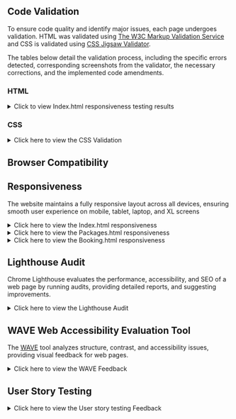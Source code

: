 ## Code Validation

To ensure code quality and identify major issues, each page undergoes validation. HTML was validated using [The W3C Markup Validation Service](https://validator.w3.org/) and CSS is validated using [CSS Jigsaw Validator](https://jigsaw.w3.org/css-validator/).

The tables below detail the validation process, including the specific errors detected, corresponding screenshots from the validator, the necessary corrections, and the implemented code amendments.

### HTML

<details>
<summary>Click to view Index.html responsiveness testing results </summary> 
 
 **Page** | **Screenshot** | **Changes to be made** | **Changes made** | **Final result** 
---|---|---|---|---
 Home | ![screenshot](assets/images/documentation/testing/validator/index-v-before.png) | Stray div | Removed stray div | ![screenshot](assets/images/documentation/testing/validator/index-v-after.png) 
 Book Now | ![screenshot](assets/images/documentation/testing/validator/booking-v-before.png) | The input type was set incorrectly.  <br><br> The required attribute was duplicated, <br><br> The form method and action were written incorrectly. The form element was not closed correctly. | Changed the input type to 'text' to ensure the placeholder attribute functions correctly. <br><br> Removed the duplicate 'required' attribute. <br><br> Updated the form's method to 'GET' and set its action to 'confirmation.html'. Closed the form element correctly. | ![screenshot](assets/images/documentation/testing/validator/booking-v-after.png)

- The Packages page is not listed above because it passed the HTML validation without errors

 </details>

### CSS

<details>
<summary>Click here  to view the CSS Validation </summary>

| **Page**        | **Screenshot**                                                                | **Changes to be made**                                  | **Changes made**                                                         | **Updated Screenshot**                                                       |
| --------------- | ----------------------------------------------------------------------------- | ------------------------------------------------------- | ------------------------------------------------------------------------ | ---------------------------------------------------------------------------- |
| CSS style sheet | ![screenshot](assets/images/documentation/testing/validator/css-v-before.png) | Font-size and padding values were incorrectly formatted | Padding removed as it was not necessary, and font-size value was changed | ![screenshot](assets/images/documentation/testing/validator/css-v-after.png) |
|                 |

 </details>

## Browser Compatibility

## Responsiveness

The website maintains a fully responsive layout across all devices, ensuring smooth user experience on mobile, tablet, laptop, and XL screens

<details>
<summary>Click here  to view the Index.html responsiveness</summary>

| Device             | Mobile                                                                                  | Tablet                                                                                  | Laptop                                                                                  | XL Devices                                                                          |
| ------------------ | --------------------------------------------------------------------------------------- | --------------------------------------------------------------------------------------- | --------------------------------------------------------------------------------------- | ----------------------------------------------------------------------------------- |
| Index-Carousel     | ![screenshot](assets/images/documentation/testing/responsive/index/i-mobile-car.png)    | ![screenshot](assets/images/documentation/testing/responsive/index/i-tablet-car.png)    | ![screenshot](assets/images/documentation/testing/responsive/index/i-laptop-car.png)    | ![screenshot](assets/images/documentation/testing/responsive/index/i-xl-car.png)    |
| Index-About        | ![screenshot](assets/images/documentation/testing/responsive/index/i-mobile-about.png)  | ![screenshot](assets/images/documentation/testing/responsive/index/i-tablet-about.png)  | ![screenshot](assets/images/documentation/testing/responsive/index/i-laptop-about.png)  | ![screenshot](assets/images/documentation/testing/responsive/index/i-xl-about.png)  |
| Index-Testimonials | ![screenshot](assets/images/documentation/testing/responsive/index/i-mobile-test.png)   | ![screenshot](assets/images/documentation/testing/responsive/index/i-tablet-test.png)   | ![screenshot](assets/images/documentation/testing/responsive/index/i-laptop-test.png)   | ![screenshot](assets/images/documentation/testing/responsive/index/i-xl-test.png)   |
| Index-Footer       | ![screenshot](assets/images/documentation/testing/responsive/index/i-mobile-footer.png) | ![screenshot](assets/images/documentation/testing/responsive/index/i-tablet-footer.png) | ![screenshot](assets/images/documentation/testing/responsive/index/i-laptop-footer.png) | ![screenshot](assets/images/documentation/testing/responsive/index/i-xl-footer.png) |

</details>

<details>
<summary>Click here  to view the Packages.html responsiveness</summary>

| Device        | Mobile                                                                                   | Tablet                                                                                   | Laptop                                                                                   | XL Devices                                                                           |
| ------------- | ---------------------------------------------------------------------------------------- | ---------------------------------------------------------------------------------------- | ---------------------------------------------------------------------------------------- | ------------------------------------------------------------------------------------ |
| Packages-Card | ![screenshot](assets/images/documentation/testing/responsive/packages/p-mobile-card.png) | ![screenshot](assets/images/documentation/testing/responsive/packages/p-tablet-card.png) | ![screenshot](assets/images/documentation/testing/responsive/packages/p-laptop-card.png) | ![screenshot](assets/images/documentation/testing/responsive/packages/p-xl-card.png) |

</details>

<details>
<summary>Click here  to view the Booking.html responsiveness</summary>

| Device       | Mobile                                                                                  | Tablet                                                                                  | Laptop                                                                                  | XL Devices                                                                          |
| ------------ | --------------------------------------------------------------------------------------- | --------------------------------------------------------------------------------------- | --------------------------------------------------------------------------------------- | ----------------------------------------------------------------------------------- |
| Booking Form | ![screenshot](assets/images/documentation/testing/responsive/booking/b-mobile-form.png) | ![screenshot](assets/images/documentation/testing/responsive/booking/b-tablet-form.png) | ![screenshot](assets/images/documentation/testing/responsive/booking/b-laptop-form.png) | ![screenshot](assets/images/documentation/testing/responsive/booking/b-xl-form.png) |

</details>

## Lighthouse Audit

Chrome Lighthouse evaluates the performance, accessibility, and SEO of a web page by running audits, providing detailed reports, and suggesting improvements.

<details>
<summary>Click here  to view the Lighthouse Audit </summary>

| Page     | Size    | Screenshot Before                                                               | Lighthouse Suggestions                                                  |     | Screenshot After                                                               |
| -------- | ------- | ------------------------------------------------------------------------------- | ----------------------------------------------------------------------- | --- | ------------------------------------------------------------------------------ |
| Home     | Mobile  | ![](assets/images/documentation/testing/lighthouse/index-mobile-before.png)     | ![](assets/images/documentation/testing/lighthouse/index-detail.png)    |     | ![](assets/images/documentation/testing/lighthouse/index-mobile-after.png)     |
| Home     | Desktop | ![](assets/images/documentation/testing/lighthouse/index-desktop-before.png)    | Similar to above                                                        |     | ![](assets/images/documentation/testing/lighthouse/index-desktop-after.png)    |
| Packages | Mobile  | ![](assets/images/documentation/testing/lighthouse/packages-mobile-before.png)  | ![](assets/images/documentation/testing/lighthouse/packages-detail.png) |     | ![](assets/images/documentation/testing/lighthouse/packages-mobile-after.png)  |
| Packages | Desktop | ![](assets/images/documentation/testing/lighthouse/packages-desktop-before.png) | Similar to above                                                        |     | ![](assets/images/documentation/testing/lighthouse/packages-desktop-after.png) |
| Booking  | Mobile  | ![](assets/images/documentation/testing/lighthouse/booking-mobile-before.png)   | ![](assets/images/documentation/testing/lighthouse/booking-detail.png)  |     | ![](assets/images/documentation/testing/lighthouse/booking-mobile-after.png)   |
| Booking  | Desktop | ![](assets/images/documentation/testing/lighthouse/booking-desktop-before.png)  | Similar to above                                                        |     | ![](assets/images/documentation/testing/lighthouse/booking-desktop-after.png)  |

All pages underwent image compression and resizing for improved performance

 </details>

## WAVE Web Accessibility Evaluation Tool

The [WAVE](https://wave.webaim.org/) tool analyzes structure, contrast, and accessibility issues, providing visual feedback for web pages.

<details>
<summary>Click here  to view the WAVE Feedback </summary>

 </details>

## User Story Testing

<details>
<summary>Click here  to view the User story testing Feedback </summary>

| **User Story**                                                                                                                                                                                                                    | **Screenshot**                                                                              | **Result**                                                                                                                                                                                                                                                                                                             |
| --------------------------------------------------------------------------------------------------------------------------------------------------------------------------------------------------------------------------------- | ------------------------------------------------------------------------------------------- | ---------------------------------------------------------------------------------------------------------------------------------------------------------------------------------------------------------------------------------------------------------------------------------------------------------------------- |
| As a new user, I would like to understand the purpose of this site for ease of convenience.                                                                                                                                       | ![screenshot](assets/images/documentation/testing/user-stories/about.png)                   | The About Us section provides a clear overview of Zanzibar Tours, highlighting its goal of delivering unforgettable holiday experiences.                                                                                                                                                                               |
| As a new user, I would like to easily navigate the site, as this would be user-friendly and convenient.                                                                                                                           | ![screenshot](assets/images/documentation/testing/user-stories/navigation.png)              | The website's fixed navigation menu ensures seamless access to key sections, including Home, About, Packages, Contact, and Book Now. Internal links provide smooth scrolling for quick access, enhancing user convenience.                                                                                             |
| As a new user, I would like to contact the owner and view their opening hours so I can contact them and discuss any questions. <br> <br> As a new user, I would like to find social media pages for contact purposes.             | ![screenshot](assets/images/documentation/testing/user-stories/footer.png)                  | The footer offers key contact details, social media links, and opening hours, ensuring easy access for inquiries and communication.                                                                                                                                                                                    |
| As a new user, I would like to book a tour for convenience.                                                                                                                                                                       | ![screenshot](assets/images/documentation/testing/user-stories/booking.png)                 | TThe website ensures a seamless booking experience with a prominently placed 'Book Now' button leading to a user-friendly form.                                                                                                                                                                                        |
| As a new user, I would like to view visuals of Zanzibar Tours to know what I will be expecting.                                                                                                                                   | ![screenshot](assets/images/documentation/testing/user-stories/carousel.png)                | The carousel showcases high-quality images of Zanzibar Tours, providing users with a visual preview of destinations and experiences, helping them know what to expect before booking.                                                                                                                                  |
| As a new user, I would like to get detailed information on available tours with scenic visuals to know what I will be expecting.                                                                                                  | ![screenshot](assets/images/documentation/testing/user-stories/packages.png)                | The packages.html page provides detailed tour information with scenic visuals, helping new users understand what to expect. Each package includes a title, description, pricing.                                                                                                                                       |
| As a new user, I would like to read testimonials from previous visitors to get an idea of the credibility of the company.                                                                                                         | ![screenshot](assets/images/documentation/testing/user-stories/test.png)                    | The website features a testimonials section where previous visitors share their experiences.                                                                                                                                                                                                                           |
| As a new user, I would like to view the site on any device, as this would be a good user experience and convenient.                                                                                                               |                                                                                             | The website is designed to be fully responsive, ensuring a seamless experience across all devices. It adapts to different screen sizes, providing easy navigation and accessibility whether viewed on a desktop, tablet, or mobile device. For detailed responsiveness tests, visit the [TESTING.md](TESTING.md) file. |
| As an existing user, I would like to stay updated and get notified about new features, events, and announcements to see if I would like to attend any tours.                                                                      | ![screenshot](assets/images/documentation/testing/user-stories/footer.png)                  | The website's newsletter keeps users informed about new tours, events, and announcements, ensuring they stay updated on the latest offerings.                                                                                                                                                                          |
| As an existing user, I would like to see any tours available with their costs so that I can calculate the feasibility before booking.                                                                                             | ![screenshot](assets/images/documentation/testing/user-stories/packages.png)                | The packages.html page displays all available tours along with their costs, allowing users to assess feasibility before booking.                                                                                                                                                                                       |
| As an admin user, I should be able to respond to user inquiries to build a good reputation and ensure reliability.                                                                                                                | ![screenshot](assets/images/documentation/testing/user-stories/booking.png)                 | The website enables admin users to respond to inquiries through a contact section, booking form, and provided contact details, ensuring timely communication, reliability, and a strong reputation.                                                                                                                    |
| As an admin user, I want to add, edit, or remove tour listings so that the website always displays up-to-date offerings to provide a good user experience.                                                                        | ![screenshot](assets/images/documentation/testing/user-stories/packages-code.png)           | The code provided enables administrators to add, edit, and remove tour listings, ensuring that the website remains up to date and provides users with accurate information.                                                                                                                                            |
| As an admin user, I should be able to oversee site performance, detect issues, and debug any problems for a good user experience. <br> <br> As an admin user, I should have correct indentation for easy readability and editing. | ![screenshot](assets/images/documentation/testing/user-stories/admin-indentation-debug.png) | The code maintains proper indentation, ensuring readability and also allows to detect any issues for debugging. </details>                                                                                                                                                                                             |

## Bugs

## Unfixed Bugs

- At this time, no known unresolved bugs have been identified
